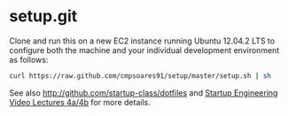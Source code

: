 setup.git
=========
Clone and run this on a new EC2 instance running Ubuntu 12.04.2 LTS to
configure both the machine and your individual development environment as
follows:

```sh
curl https://raw.github.com/cmpsoares91/setup/master/setup.sh | sh
```

See also http://github.com/startup-class/dotfiles and
[Startup Engineering Video Lectures 4a/4b](https://class.coursera.org/startup-001/lecture/index)
for more details.






